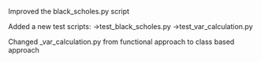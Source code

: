 Improved the black_scholes.py script

Added a new test scripts:
->test_black_scholes.py
->test_var_calculation.py

Changed _var_calculation.py from functional approach to class based approach
